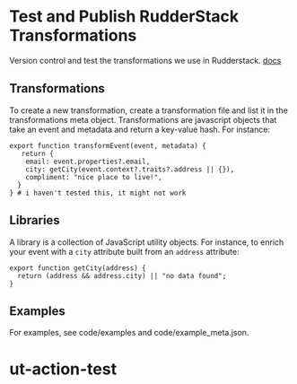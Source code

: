 # Test and Publish RudderStack Transformations

Version control and test the transformations we use in Rudderstack.
[docs](https://github.com/rudderlabs/rudder-transformation-action)

## Transformations
To create a new transformation, create a transformation file and list it
in the transformations meta object.
Transformations are javascript objects that take an event and metadata
and return a key-value hash. For instance:
```
export function transformEvent(event, metadata) {
   return {
    email: event.properties?.email,
    city: getCity(event.context?.traits?.address || {}),
    compliment: "nice place to live!",
  }
} # i haven't tested this, it might not work
```

## Libraries
A library is a collection of JavaScript utility objects. For instance,
to enrich your event with a `city` attribute built from an `address`
attribute:
```
export function getCity(address) {
  return (address && address.city) || "no data found";
}
```

## Examples
For examples, see code/examples and code/example_meta.json.
# ut-action-test
